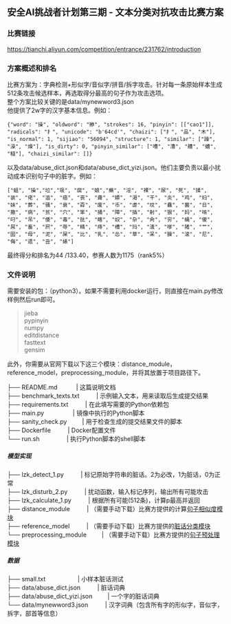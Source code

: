 
## 安全AI挑战者计划第三期 - 文本分类对抗攻击比赛方案
### 比赛链接
https://tianchi.aliyun.com/competition/entrance/231762/introduction
### 方案概述和排名
比赛方案为：字典检测+形似字/音似字/拼音/拆字攻击。针对每一条原始样本生成512条攻击候选样本，再选取得分最高的句子作为攻击选项。<br>
整个方案比较关键的是data/mynewword3.json  
他提供了2w字的汉字基本信息。例如：
```
{"word": "操", "oldword": "撡", "strokes": 16, "pinyin": [["cao1"]], "radicals": "扌", "unicode": "b'64cd'", "chaizi": ["扌", "品", "木"], "is_normal": 1, "sijiao": "56094", "structure": 1, "similar": ["躁", "澡", "燥"], "is_dirty": 0, "pinyin_similar": ["嘈", "漕", "艚", "螬", "糙"], "chaizi_similar": []}
```
以及data/abuse_dict.json和data/abuse_dict_yizi.json。他们主要负责以最小扰动成本识别句子中的脏字。例如：
```
["蛆", "操","垃","圾", "腐", "娘","癞", "淫", "裸", "尿", "死", "揉", "装", "佬", "滥", "癌", "丧", "聋", "嫖", "渴", "干", "炎", "鸡", "妇", "妹", "葬", "骚", "衰", "孬", "废", "币", "虐", "坟", "蠢", "菌", "日", "撒", "病", "贫", "穴", "笨", "捅", "障", "插", "射", "狠", "妈", "啃", "叼", "吊", "倭", "毒", "批", "瞎", "奴", "杂", "肏", "穷", "蝇", "傻", "屌", "畜", "屄", "辱", "精", "痔", "槽", "玛", "渣", "嗲", "猪", "艹", "囡", "母", "泥", "屎", "比", "乳", "怂", "草", "呆", "臊", "滚", "尼", "侮", "遗", "丑", "婊"]
```

最终得分和排名为44 /133.40，参赛人数为1175（rank5%）

### 文件说明
需要安装的包：（python3）。如果不需要利用docker运行，则直接在main.py修改样例然后run即可。
> jieba  
pypinyin  
numpy   
editdistance  
fasttext  
gensim  

此外，你需要从官网下载以下这三个模块：distance_module，reference_model，preprocessing_module，并将其放置于项目路径下。

├── README.md &nbsp; &nbsp;&nbsp;&nbsp;&nbsp;&nbsp;&nbsp;&nbsp;&nbsp;| 这篇说明文档<br>
├── benchmark_texts.txt &nbsp; &nbsp;&nbsp;&nbsp;&nbsp;&nbsp;&nbsp;       | 示例输入文本，用来读取后生成提交结果<br>
├── requirements.txt    &nbsp; &nbsp;&nbsp;&nbsp;&nbsp;&nbsp;&nbsp;    | 在此填写需要的Python依赖包<br>
├── main.py  &nbsp;&nbsp;&nbsp; &nbsp;&nbsp; &nbsp; &nbsp;&nbsp;&nbsp;&nbsp;&nbsp;&nbsp;    | 镜像中执行的Python脚本<br>
├── sanity_check.py    &nbsp; &nbsp;&nbsp;&nbsp;&nbsp;&nbsp;&nbsp;| 用于检查生成的提交结果文件的脚本<br>
├── Dockerfile         &nbsp; &nbsp;&nbsp;&nbsp;&nbsp;&nbsp;&nbsp;  | Docker配置文件<br>
└── run.sh   &nbsp;&nbsp;&nbsp;  &nbsp;&nbsp;&nbsp; &nbsp;&nbsp;&nbsp;&nbsp;&nbsp;&nbsp; | 执行Python脚本的shell脚本<br>
##### 模型实现
├── lzk_detect_1.py   &nbsp; &nbsp;&nbsp;&nbsp;&nbsp;&nbsp;&nbsp;   | 标记原始字符串的脏话。2为必改，1为脏话，0为正常<br>
├── lzk_disturb_2.py	&nbsp; &nbsp;&nbsp;&nbsp;&nbsp;&nbsp;&nbsp;   | 扰动函数，输入标记序列，输出所有可能攻击<br>
├── lzk_calculate_1.py &nbsp; &nbsp;&nbsp;&nbsp;&nbsp;&nbsp;&nbsp;  | 根据所有可能(512条)，计算p最高并返回<br>
├── distance_module  &nbsp; &nbsp;&nbsp;&nbsp;&nbsp;&nbsp;&nbsp;    | （需要手动下载）比赛方提供的计算[句子相似度模块](https://tianchi.aliyun.com/competition/entrance/231762/information)<br>
├── reference_model   &nbsp; &nbsp;&nbsp;&nbsp;&nbsp;&nbsp;&nbsp;   | （需要手动下载）比赛方提供的[脏话分类模块](https://tianchi.aliyun.com/competition/entrance/231762/information)<br>
└── preprocessing_module &nbsp; &nbsp;&nbsp;&nbsp;&nbsp;&nbsp;&nbsp;| （需要手动下载）比赛方提供的[句子预处理模块](https://tianchi.aliyun.com/competition/entrance/231762/information)<br>
##### 数据
├── small.txt&nbsp;&nbsp;&nbsp;&nbsp;&nbsp;&nbsp;	&nbsp;&nbsp;&nbsp;&nbsp; &nbsp;&nbsp;&nbsp;&nbsp;&nbsp;&nbsp;			| 小样本脏话测试<br>
├── data/abuse_dict.json	&nbsp; &nbsp;&nbsp;&nbsp;&nbsp;&nbsp;&nbsp;	| 脏话词典<br>
├── data/abuse_dict_yizi.json&nbsp; &nbsp;&nbsp;&nbsp;&nbsp;&nbsp;&nbsp;	| 一个字的脏话词典<br>
└── data/mynewword3.json &nbsp; &nbsp;&nbsp;&nbsp;&nbsp;&nbsp;&nbsp;		| 汉字词典（包含所有字的形似字，音似字，拆字，部首等信息）<br>



